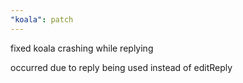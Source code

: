 ```yaml
---
"koala": patch
---
```


fixed koala crashing while replying

occurred due to reply being used instead of editReply

